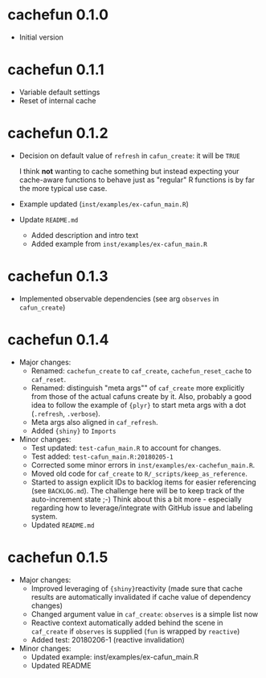 # cachefun 0.1.0

* Initial version

# cachefun 0.1.1

* Variable default settings
* Reset of internal cache

# cachefun 0.1.2

* Decision on default value of `refresh` in `cafun_create`: it will be `TRUE`

  I think **not** wanting to cache something but instead expecting your cache-aware functions to behave just as "regular" R functions is by far the more typical use case.
  
* Example updated (`inst/examples/ex-cafun_main.R`)

* Update `README.md`
    * Added description and intro text
    * Added example from `inst/examples/ex-cafun_main.R` 

# cachefun 0.1.3

* Implemented observable dependencies (see arg `observes` in `cafun_create`)

# cachefun 0.1.4

* Major changes:
    * Renamed: `cachefun_create` to `caf_create`, `cachefun_reset_cache`  to `caf_reset`.
    * Renamed: distinguish "meta args"" of `caf_create` more explicitly from those of the actual cafuns create by it. Also, probably a good idea to follow the example of `{plyr}` to start meta args with a dot (`.refresh`, `.verbose`).
    * Meta args also aligned in `caf_refresh`.
    * Added `{shiny}` to `Imports`
* Minor changes:
    * Test updated: `test-cafun_main.R` to account for changes.
    * Test added: `test-cafun_main.R:20180205-1`
    * Corrected some minor errors in `inst/examples/ex-cachefun_main.R`.
    * Moved old code for `caf_create` to `R/_scripts/keep_as_reference`.
    * Started to assign explicit IDs to backlog items for easier referencing (see `BACKLOG.md`). The challenge here will be to keep track of the auto-increment state ;-) Think about this a bit more - especially regarding how to leverage/integrate with GitHub issue and labeling system.
    * Updated `README.md`

# cachefun 0.1.5

* Major changes:
    * Improved leveraging of `{shiny}`reactivity (made sure that cache results are automatically invalidated if cache value of dependency changes)
    * Changed argument value in `caf_create`: `observes` is a simple list now
    * Reactive context automatically added behind the scene in `caf_create` if `observes` is supplied (`fun` is wrapped by `reactive`)
    * Added test: 20180206-1 (reactive invalidation) 
* Minor changes:
    * Updated example: inst/examples/ex-cafun_main.R
    * Updated README
